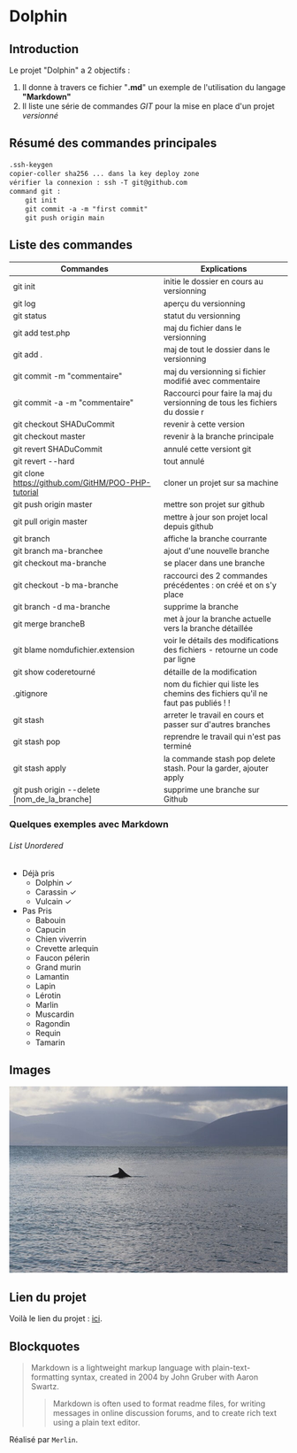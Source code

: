 # Dolphin

## Introduction

Le projet "Dolphin" a 2 objectifs :

1. Il donne à travers ce fichier "**.md**" un exemple de l'utilisation du langage **"Markdown"**
2. Il liste une série de commandes _GIT_ pour la mise en place d'un projet _versionné_

## Résumé des commandes principales

```
.ssh-keygen
copier-coller sha256 ... dans la key deploy zone
vérifier la connexion : ssh -T git@github.com
command git :
    git init
    git commit -a -m "first commit"
    git push origin main
```

## Liste des commandes

| Commandes  | Explications |
| ------------- |-------------|
|   git init   | initie le dossier en cours au versionning |
|   git log    | aperçu du versionning |
|   git status | statut du versionning |
|   git add test.php    |   maj du fichier dans le versionning  |
|   git add .   |   maj de tout le dossier dans le versionning  |
|   git commit -m "commentaire" |   maj du versionning si fichier modifié avec commentaire  |
|   git commit -a -m "commentaire"  |   Raccourci pour faire la maj du versionning de tous les fichiers du dossie   r
|   git checkout SHADuCommit    |   revenir à cette version |
|   git checkout master |   revenir à la branche principale |
|   git revert SHADuCommit  |   annulé cette versiont git   |
|   git revert --hard   |   tout annulé |
|   git clone https://github.com/GitHM/POO-PHP-tutorial |   cloner un projet sur sa machine |
|   git push origin master  |   mettre son projet sur github    |
|   git pull origin master  |   mettre à jour son projet local depuis github    |
|   git branch  |   affiche la branche courrante    |
|   git branch ma-branchee  |   ajout d'une nouvelle branche    |
|   git checkout ma-branche |   se placer dans une branche  |
|   git checkout -b ma-branche  |   raccourci des 2 commandes précédentes : on créé et on s'y place |
|   git branch -d ma-branche    |   supprime la branche |
|   git merge brancheB  |   met à jour la branche actuelle vers la branche détaillée    |
|   git blame nomdufichier.extension    |   voir le détails des modifications des fichiers - retourne un code par ligne |
|   git show coderetourné   |   détaille de la modification |
|   .gitignore  |   nom du fichier qui liste les chemins des fichiers qu'il ne faut pas publiés !   !
|   git stash   |   arreter le travail en cours et passer sur d'autres branches|    |
|   git stash pop   |   reprendre le travail qui n'est pas terminé  |
|   git stash apply |   la commande stash pop delete stash. Pour la garder, ajouter apply   |
|   git push origin --delete [nom_de_la_branche]    |   supprime une branche sur Github |


### Quelques exemples avec Markdown

###### List Unordered
* Déjà pris
    * Dolphin ✓
    * Carassin ✓
    * Vulcain ✓
* Pas Pris
    * Babouin
    * Capucin
    * Chien viverrin
    * Crevette arlequin
    * Faucon pélerin
    * Grand murin
    * Lamantin
    * Lapin
    * Lérotin
    * Marlin
    * Muscardin
    * Ragondin
    * Requin
    * Tamarin


## Images
![Dolphin](image/dolphin.jpg "Ceci est une image de Dauphin.")

## Lien du projet
Voilà le lien du projet : [ici](https://projetsmerlin.github.io/Dolphin/).

## Blockquotes
> Markdown is a lightweight markup language with plain-text-formatting syntax, created in 2004 by John Gruber with Aaron Swartz.
>
>> Markdown is often used to format readme files, for writing messages in online discussion forums, and to create rich text using a plain text editor.


Réalisé par `Merlin`.
